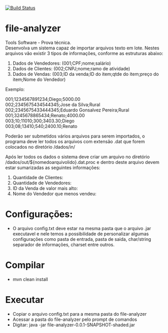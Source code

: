 [![Build Status](https://travis-ci.org/elibrelato/file-analyzer.svg?branch=master)](https://travis-ci.org/elibrelato/file-analyzer)

# file-analyzer

Tools Software - Prova técnica.  
Desenvolva um sistema capaz de importar arquivos texto em lote. Nestes arquivos vão existir 3 tipos de informações, conforme as estruturas abaixo:  
 
1. Dados de Vendedores: (001;CPF;nome;salário)
2. Dados de Clientes:   (002;CNPJ;nome;ramo de atividade)
3. Dados de Vendas:     (003;ID da venda;ID do item;qtde do item;preço do item;Nome do Vendedor)
 
 
Exemplo:  
 
001;1234567891234;Diego;5000.00  
002;2345675434544345;Jose da Silva;Rural  
002;2345675433444345;Eduardo Gonsalvez Pereira;Rural  
001;3245678865434;Renato;4000.00  
003;10;11010;300;3403.30;Diego  
003;08;13410;540;2400.10;Renato  
 
Poderão ser submetidos vários arquivos para serem importados, o programa deve ler todos os arquivos com extensão .dat que forem colocados no diretório /dados/in/ 
 
Após ler todos os dados o sistema deve criar um arquivo no diretório /dados/out/${nomedoarquivolido}.dat.proc e dentro deste arquivo devem estar sumarizadas as seguintes informações:  
 
1. Quantidade de Clientes:
2. Quantidade de Vendedores:
3. ID da Venda de valor mais alto:
4. Nome do Vendedor que menos vendeu:

# Configurações:
- O arquivo config.txt deve estar na mesma pasta que o arquivo .jar executavel e nele temos a possibilidade de personalizar algumas configurações como pasta de entrada, pasta de saida, char/string separador de informações, charset entre outros.

# Compilar
- mvn clean install

# Executar
- Copiar o arquivo config.txt para a mesma pasta do file-analyzer
- Acessar a pasta do file-analyzer pelo prompt de comandos
- Digitar: java -jar file-analyzer-0.0.1-SNAPSHOT-shaded.jar

